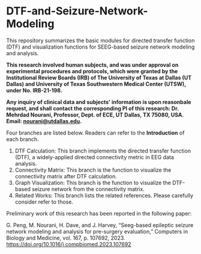 # DTF-and-Seizure-Network-Modeling
This repository summarizes the basic modules for directed transfer function (DTF) and visualization functions for SEEG-based seizure network modeling and analysis. 

**This research involved human subjects, and was under approval on experimental procedures and protocols, which were granted by the Institutional
Review Boards (IRB) of The University of Texas at Dallas (UT Dallas) and University of Texas Southwestern Medical Center (UTSW), under No. IRB-21-198.**

**Any inquiry of clinical data and subjects' information is upon reasonbale request, and shall contact the corresponding PI of this research: 
Dr. Mehrdad Nourani, Professor, Dept. of ECE, UT Dallas, TX 75080, USA. Email: nourani@utdallas.edu.**

Four branches are listed below. Readers can refer to the **Introduction** of each branch.
1. DTF Calculation: This branch implements the directed transfer function (DTF), a widely-applied directed connectivity metric in EEG data analysis.
2. Connectivity Matrix: This branch is the function to visualize the connectivity matrix after DTF calculation.
3. Graph Visualization: This branch is the function to visualize the DTF-based seizure network from the connectivity matrix.
4. Related Works: This branch lists the related references. Please carefully consider refer to those.

Preliminary work of this research has been reported in the following paper:

G. Peng, M. Nourani, H. Dave, and J. Harvey, “Seeg-based epileptic seizure network modeling and analysis for pre-surgery evaluation,” Computers in Biology and Medicine, vol. 167, p. 107692, 2023. https://doi.org/10.1016/j.compbiomed.2023.107692

